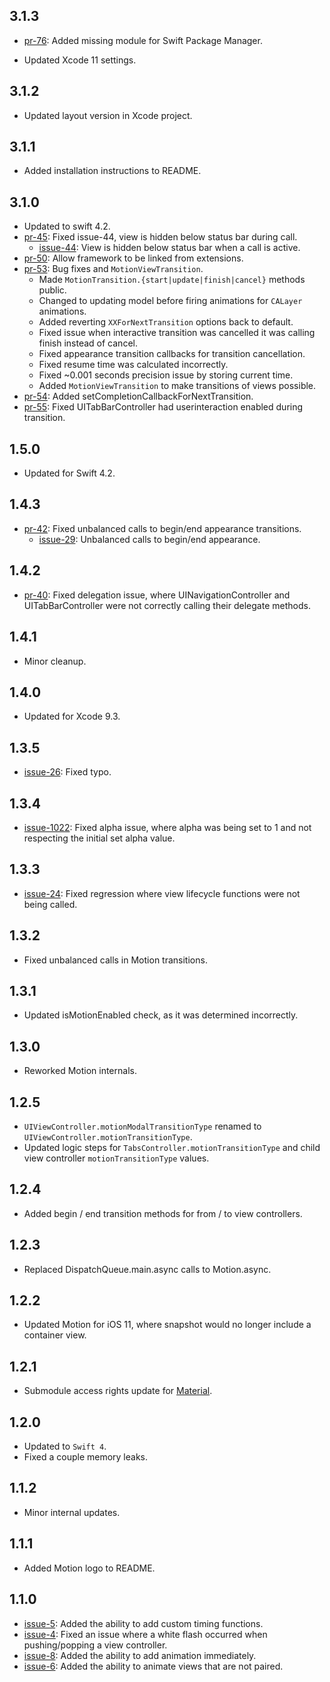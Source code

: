 ## 3.1.3

- [pr-76](https://github.com/CosmicMind/Motion/pull/76): Added missing module for Swift Package Manager.
* Updated Xcode 11 settings.

## 3.1.2

* Updated layout version in Xcode project.

## 3.1.1

* Added installation instructions to README.

## 3.1.0

- Updated to swift 4.2.
- [pr-45](https://github.com/CosmicMind/Motion/pull/45): Fixed issue-44, view is hidden below status bar during call.
  - [issue-44](https://github.com/CosmicMind/Motion/issues/44): View is hidden below status bar when a call is active.
- [pr-50](https://github.com/CosmicMind/Motion/pull/50): Allow framework to be linked from extensions.
- [pr-53](https://github.com/CosmicMind/Motion/pull/53): Bug fixes and `MotionViewTransition`.
  - Made `MotionTransition.{start|update|finish|cancel}` methods public.
  - Changed to updating model before firing animations for `CALayer` animations.
  - Added reverting `XXForNextTransition` options back to default.
  - Fixed issue when interactive transition was cancelled it was calling finish instead of cancel.
  - Fixed appearance transition callbacks for transition cancellation.
  - Fixed resume time was calculated incorrectly.
  - Fixed ~0.001 seconds precision issue by storing current time.
  - Added `MotionViewTransition` to make transitions of views possible.
- [pr-54](https://github.com/CosmicMind/Motion/pull/54): Added setCompletionCallbackForNextTransition.
- [pr-55](https://github.com/CosmicMind/Motion/pull/55): Fixed UITabBarController had userinteraction enabled during transition.

## 1.5.0

* Updated for Swift 4.2.

## 1.4.3

* [pr-42](https://github.com/CosmicMind/Motion/pull/42): Fixed unbalanced calls to begin/end appearance transitions.
  * [issue-29](https://github.com/CosmicMind/Motion/issues/29): Unbalanced calls to begin/end appearance.

## 1.4.2

* [pr-40](https://github.com/CosmicMind/Motion/pull/40): Fixed delegation issue, where UINavigationController and UITabBarController were not correctly calling their delegate methods.

## 1.4.1

* Minor cleanup.

## 1.4.0

* Updated for Xcode 9.3. 

## 1.3.5

* [issue-26](https://github.com/CosmicMind/Motion/issues/26): Fixed typo. 

## 1.3.4

* [issue-1022](https://github.com/CosmicMind/Material/issues/1022): Fixed alpha issue, where alpha was being set to 1 and not respecting the initial set alpha value.

## 1.3.3

* [issue-24](https://github.com/CosmicMind/Motion/issues/24): Fixed regression where view lifecycle functions were not being called.

## 1.3.2

* Fixed unbalanced calls in Motion transitions.

## 1.3.1

* Updated isMotionEnabled check, as it was determined incorrectly. 

## 1.3.0

* Reworked Motion internals.

## 1.2.5

* `UIViewController.motionModalTransitionType` renamed to `UIViewController.motionTransitionType`.
* Updated logic steps for `TabsController.motionTransitionType` and child view controller `motionTransitionType` values.

## 1.2.4

* Added begin / end transition methods for from / to view controllers.

## 1.2.3

* Replaced DispatchQueue.main.async calls to Motion.async.

## 1.2.2

* Updated Motion for iOS 11, where snapshot would no longer include a container view.

## 1.2.1

* Submodule access rights update for [Material](https://github.com/CosmicMind/Material).

## 1.2.0

* Updated to `Swift 4`.
* Fixed a couple memory leaks.

## 1.1.2

* Minor internal updates.

## 1.1.1

* Added Motion logo to README.

## 1.1.0

* [issue-5](https://github.com/CosmicMind/Motion/issues/5): Added the ability to add custom timing functions.
* [issue-4](https://github.com/CosmicMind/Motion/issues/4): Fixed an issue where a white flash occurred when pushing/popping a view controller.
* [issue-8](https://github.com/CosmicMind/Motion/issues/8): Added the ability to add animation immediately.
* [issue-6](https://github.com/CosmicMind/Motion/issues/6): Added the ability to animate views that are not paired.
